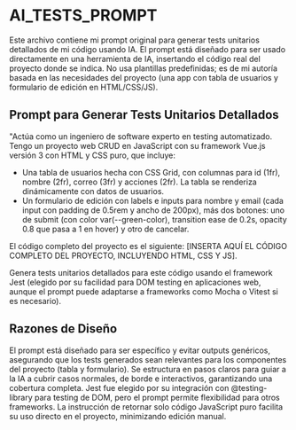 # AI_TESTS_PROMPT

Este archivo contiene mi prompt original para generar tests unitarios detallados de mi código usando IA. El prompt está diseñado para ser usado directamente en una herramienta de IA, insertando el código real del proyecto donde se indica. No usa plantillas predefinidas; es de mi autoría basada en las necesidades del proyecto (una app con tabla de usuarios y formulario de edición en HTML/CSS/JS).

## Prompt para Generar Tests Unitarios Detallados

"Actúa como un ingeniero de software experto en testing automatizado. Tengo un proyecto web CRUD en JavaScript con su framework Vue.js versión 3 con HTML y CSS puro, que incluye:

- Una tabla de usuarios hecha con CSS Grid, con columnas para id (1fr), nombre (2fr), correo (3fr) y acciones (2fr). La tabla se renderiza dinámicamente con datos de usuarios.
- Un formulario de edición con labels e inputs para nombre y email (cada input con padding de 0.5rem y ancho de 200px), más dos botones: uno de submit (con color var(--green-color), transition ease de 0.2s, opacity 0.8 que pasa a 1 en hover) y otro de cancelar.

El código completo del proyecto es el siguiente: [INSERTA AQUÍ EL CÓDIGO COMPLETO DEL PROYECTO, INCLUYENDO HTML, CSS Y JS].

Genera tests unitarios detallados para este código usando el framework Jest (elegido por su facilidad para DOM testing en aplicaciones web, aunque el prompt puede adaptarse a frameworks como Mocha o Vitest si es necesario).

## Razones de Diseño

El prompt está diseñado para ser específico y evitar outputs genéricos, asegurando que los tests generados sean relevantes para los componentes del proyecto (tabla y formulario). Se estructura en pasos claros para guiar a la IA a cubrir casos normales, de borde e interactivos, garantizando una cobertura completa. Jest fue elegido por su integración con @testing-library para testing de DOM, pero el prompt permite flexibilidad para otros frameworks. La instrucción de retornar solo código JavaScript puro facilita su uso directo en el proyecto, minimizando edición manual.
